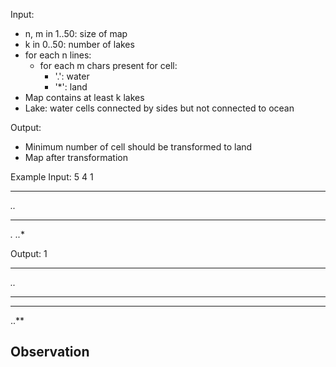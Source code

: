 Input:
- n, m in 1..50: size of map
- k in 0..50: number of lakes
- for each n lines:
    - for each m chars present for cell:
        - '.': water
        - '*': land
- Map contains at least k lakes
- Lake: water cells connected by sides but not connected to ocean

Output:
- Minimum number of cell should be transformed to land
- Map after transformation

Example
Input:
5 4 1
****
*..*
****
**.*
..**

Output:
1
****
*..*
****
****
..**

Observation
-